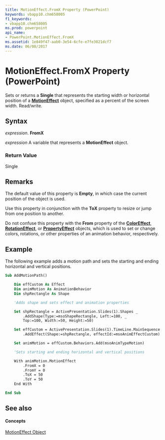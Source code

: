 ```yaml
---
title: MotionEffect.FromX Property (PowerPoint)
keywords: vbapp10.chm658005
f1_keywords:
- vbapp10.chm658005
ms.prod: powerpoint
api_name:
- PowerPoint.MotionEffect.FromX
ms.assetid: 1e849f47-aab0-3e54-6cfe-e7fe3021dcf7
ms.date: 06/08/2017
---
```



# MotionEffect.FromX Property (PowerPoint)

Sets or returns a **Single** that represents the starting width or horizontal position of a **[MotionEffect](motioneffect-object-powerpoint.md)** object, specified as a percent of the screen width. Read/write.


## Syntax

 _expression_. **FromX**

 _expression_ A variable that represents a **MotionEffect** object.


### Return Value

Single


## Remarks

The default value of this property is **Empty**, in which case the current position of the object is used.

Use this property in conjunction with the **ToX** property to resize or jump from one position to another.

Do not confuse this property with the **From** property of the **[ColorEffect](coloreffect-object-powerpoint.md)**, **[RotationEffect](rotationeffect-object-powerpoint.md)**, or **[PropertyEffect](propertyeffect-object-powerpoint.md)** objects, which is used to set or change colors, rotations, or other properties of an animation behavior, respectively.


## Example

The following example adds a motion path and sets the starting and ending horizontal and vertical positions.


```vb
Sub AddMotionPath()

    Dim effCustom As Effect
    Dim animMotion As AnimationBehavior
    Dim shpRectangle As Shape

    'Adds shape and sets effect and animation properties

    Set shpRectangle = ActivePresentation.Slides(1).Shapes _
        .AddShape(Type:=msoShapeRectangle, Left:=100, _
        Top:=100, Width:=50, Height:=50)

    Set effCustom = ActivePresentation.Slides(1).TimeLine.MainSequence _
        .AddEffect(Shape:=shpRectangle, effectId:=msoAnimEffectCustom)

    Set animMotion = effCustom.Behaviors.Add(msoAnimTypeMotion)

    'Sets starting and ending horizontal and vertical positions

    With animMotion.MotionEffect
        .FromX = 0
        .FromY = 0
        .ToX = 50
        .ToY = 50
    End With

End Sub
```


## See also


#### Concepts


[MotionEffect Object](motioneffect-object-powerpoint.md)

